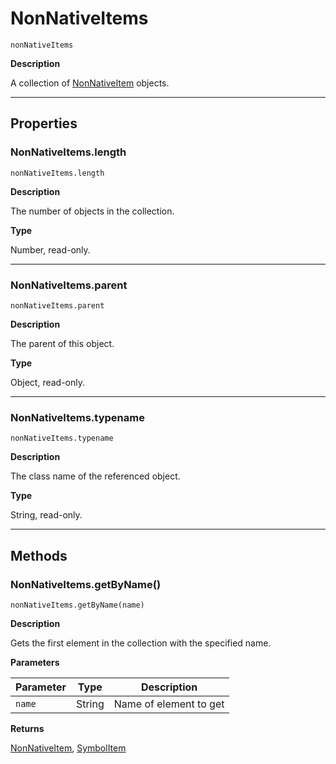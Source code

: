 <a id="jsobjref-nonnativeitems"></a>

# NonNativeItems

`nonNativeItems`

**Description**

A collection of [NonNativeItem](NonNativeItem.md#jsobjref-nonnativeitem) objects.

---

## Properties

<a id="jsobjref-nonnativeitems-length"></a>

### NonNativeItems.length

`nonNativeItems.length`

**Description**

The number of objects in the collection.

**Type**

Number, read-only.

---

<a id="jsobjref-nonnativeitems-parent"></a>

### NonNativeItems.parent

`nonNativeItems.parent`

**Description**

The parent of this object.

**Type**

Object, read-only.

---

<a id="jsobjref-nonnativeitems-typename"></a>

### NonNativeItems.typename

`nonNativeItems.typename`

**Description**

The class name of the referenced object.

**Type**

String, read-only.

---

## Methods

<a id="jsobjref-nonnativeitems-getbyname"></a>

### NonNativeItems.getByName()

`nonNativeItems.getByName(name)`

**Description**

Gets the first element in the collection with the specified name.

**Parameters**

| Parameter   | Type   | Description            |
|-------------|--------|------------------------|
| `name`      | String | Name of element to get |

**Returns**

[NonNativeItem](NonNativeItem.md#jsobjref-nonnativeitem), [SymbolItem](SymbolItem.md#jsobjref-symbolitem)
